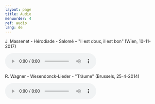 ```yaml
---
layout: page
title: Audio
menuorder: 4
ref: audio
lang: de
---
```


J. Massenet - Hérodiade - Salomé – "Il est doux, il est bon" (Wien, 10-11-2017)

<audio controls><source type="audio/mpeg" src="https://www.soundcloud.com/embed/anne-sophie-sevens-898247012/aria-of-salome-il-est-doux-il-est-bon-jmassenet"/>Hello</audio>

R. Wagner - Wesendonck-Lieder - "Träume"   (Brussels, 25-4-2014)

<audio controls><source type="audio/mpeg" src="https://soundcloud.com/anne-sophie-sevens-898247012/wesendonck-lieder-n5-traume"/>Hello</audio>
